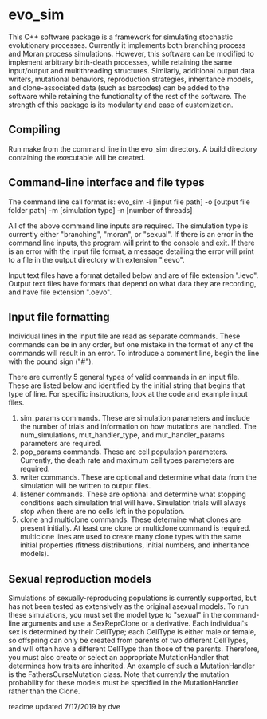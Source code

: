 # evo_sim

This C++ software package is a framework for simulating stochastic evolutionary processes. Currently it implements both branching process and Moran process simulations. However, this software can be modified to implement arbitrary birth-death processes, while retaining the same input/output and multithreading structures. Similarly, additional output data writers, mutational behaviors, reproduction strategies, inheritance models, and clone-associated data (such as barcodes) can be added to the software while retaining the functionality of the rest of the software. The strength of this package is its modularity and ease of customization.

## Compiling
Run make from the command line in the evo_sim directory. A build directory containing the executable will be created.

## Command-line interface and file types
The command line call format is: evo_sim -i [input file path] -o [output file folder path] -m [simulation type] -n [number of threads]

All of the above command line inputs are required. The simulation type is currently either "branching", "moran", or "sexual". If there is an error in the command line inputs, the program will print to the console and exit. If there is an error with the input file format, a message detailing the error will print to a file in the output directory with extension ".eevo".

Input text files have a format detailed below and are of file extension ".ievo". Output text files have formats that depend on what data they are recording, and have file extension ".oevo".

## Input file formatting
Individual lines in the input file are read as separate commands. These commands can be in any order, but one mistake in the format of any of the commands will result in an error. To introduce a comment line, begin the line with the pound sign ("#"). 

There are currently 5 general types of valid commands in an input file. These are listed below and identified by the initial string that begins that type of line. For specific instructions, look at the code and example input files.

1. sim_params commands. These are simulation parameters and include the number of trials and information on how mutations are handled. The num_simulations, mut_handler_type, and mut_handler_params parameters are required.
2. pop_params commands. These are cell population parameters. Currently, the death rate and maximum cell types parameters are required.
3. writer commands. These are optional and determine what data from the simulation will be written to output files.
4. listener commands. These are optional and determine what stopping conditions each simulation trial will have. Simulation trials will always stop when there are no cells left in the population.
5. clone and multiclone commands. These determine what clones are present initially. At least one clone or multiclone command is required. multiclone lines are used to create many clone types with the same initial properties (fitness distributions, initial numbers, and inheritance models).

## Sexual reproduction models
Simulations of sexually-reproducing populations is currently supported, but has not been tested as extensively as the original asexual models. To run these simulations, you must set the model type to "sexual" in the command-line arguments and use a SexReprClone or a derivative. Each individual's sex is determined by their CellType; each CellType is either male or female, so offspring can only be created from parents of two different CellTypes, and will often have a different CellType than those of the parents. Therefore, you must also create or select an appropriate MutationHandler that determines how traits are inherited. An example of such a MutationHandler is the FathersCurseMutation class. Note that currently the mutation probability for these models must be specified in the MutationHandler rather than the Clone.

readme updated 7/17/2019 by dve

